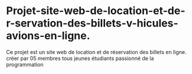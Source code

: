 # Projet-site-web-de-location-et-de-r-servation-des-billets-v-hicules-avions-en-ligne.
Ce projet est un site web de location et de réservation des billets en ligne. créer par 05 membres tous jeunes étudiants passionné de la programmation
